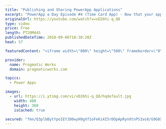 ```yaml
---
title: "Publishing and Sharing PowerApp Applications"
excerpt: "PowerApp a Day Episode #4 (Time Card App) - Now that your application is almost complete, it's time to publish and share the application. Learn how to deploy your application to make it accessible from phones, web, SharePoint and Dynamics. Power App and Power Platform Training : https://pragmaticworks.com/training/on-demand-training"
originalUrl: https://youtube.com/watch?v=vD2bhi-q_Q8
type: video
price: Free
length: PT20M44S
publishedDateTime: 2018-09-06T18:30:20Z
heat: 57

featuredContent: "<iframe width=\"800\" height=\"500\" frameborder=\"0\" src=\"https://www.youtube.com/embed/vD2bhi-q_Q8\" allow=\"accelerometer; autoplay; encrypted-media; gyroscope; picture-in-picture\" allowfullscreen></iframe>"

provider:
  name: Progmatic Works
  domain: pragmaticworks.com

topics:
  - Power Apps

images:
  - url: https://i.ytimg.com/vi/vD2bhi-q_Q8/hqdefault.jpg
    width: 480
    height: 360
    isCached: true

secured: "fmn/Q3plbBytYpoIEYJD0wyH9gXf1oFeKi4I5rDOpApRynOtnPS3as8/G9G0XQnHXDpa5ipoPpHobGNeEd2WvaLObtocQ+AC/Xt7tpXQ6t1xzmTSSIGSoVnL+E6fEqNypcp9roH5jGEEYdDCEIJi5ZOeSorvWTXCQxA4lbS0ON0d7OFLVJy8J7zUHc6ku+R/k7S6ukhwg4IWODtLp7UW1k6sJpP1TmGA9wLkG/o7snMhXwn9qiHix/1YxO7d139DitW0WPKNBj4JV852zofgmTfGfvzBhdhV4brSaS3EADS5m7Ap477ZS/voSDca97qJJAJxb5QjgKUIyMwacTcD1OG+KtDi/V1nMdg04s4dxt6RdaRwycLqXVymGRAJM8lPVnh7Nk2TXHf6dz2962b/Sy/Lc7Z2/L95su5Y3ouxo2s=;ouUphak8msseDS6OvTrhBg=="
---
```


